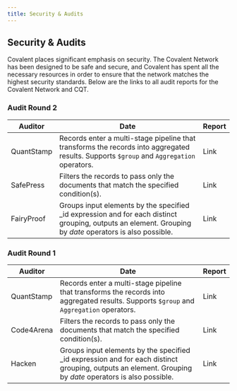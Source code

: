 ```yaml
---
title: Security & Audits
---
```

## Security & Audits

Covalent places significant emphasis on security. The Covalent Network has been designed to be safe and secure, and Covalent has spent all the necessary resources in order to ensure that the network matches the highest security standards.
Below are the links to all audit reports for the Covalent Network and CQT.

### Audit Round 2

|Auditor|Date|Report|
|---|---|---|
|QuantStamp|Records enter a multi-stage pipeline that transforms the records into aggregated results. Supports `$group` and `Aggregation` operators.|Link|
|SafePress|Filters the records to pass only the documents that match the specified condition(s).|Link|
|FairyProof|Groups input elements by the specified _id expression and for each distinct grouping, outputs an element. Grouping by _date_ operators is also possible.|Link|


### Audit Round 1

|Auditor|Date|Report|
|---|---|---|
|QuantStamp|Records enter a multi-stage pipeline that transforms the records into aggregated results. Supports `$group` and `Aggregation` operators.|Link|
|Code4Arena|Filters the records to pass only the documents that match the specified condition(s).|Link|
|Hacken|Groups input elements by the specified _id expression and for each distinct grouping, outputs an element. Grouping by _date_ operators is also possible.|Link|
